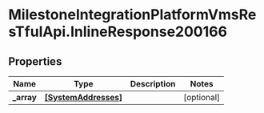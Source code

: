 # MilestoneIntegrationPlatformVmsResTfulApi.InlineResponse200166

## Properties
Name | Type | Description | Notes
------------ | ------------- | ------------- | -------------
**_array** | [**[SystemAddresses]**](SystemAddresses.md) |  | [optional] 
